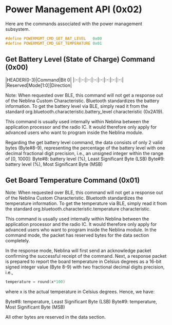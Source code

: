 # Power Management API (0x02)
Here are the commands associated with the power management subsystem.

```c
#define POWERMGMT_CMD_GET_BAT_LEVEL   0x00
#define POWERMGMT_CMD_GET_TEMPERATURE 0x01
```

## Get Battery Level (State of Charge) Command (0x00)


|HEADER(0-3)|Command|Bit 0|
|:-:|:-:|:-:|:-:|:-:|:-:|:-:|:-:|
|Reserved|Mode[1:0]|Direction|

Note: When requested over BLE, this command will not get a response out of the Neblina Custom Characteristic.  Bluetooth standardizes the battery information.  To get the battery level via BLE, simply read it from the standard org.bluetooth.characteristic.battery_level characteristic (0x2A19).

This command is usually used internally within Neblina between the application processor and the radio IC.  It would therefore only apply for advanced users who want to program inside the Neblina module.

Regarding the get battery level command, the data consists of only 2 valid bytes (Byte#8-9), representing the percentage of the battery level with one decimal fractional digit precision, i.e., an unsigned integer within the range of [0, 1000]:
Byte#8: battery level (%), Least Significant Byte (LSB)
Byte#9: battery level (%), Most Significant Byte (MSB)

## Get Board Temperature Command (0x01)
Note: When requested over BLE, this command will not get a response out of the Neblina Custom Characteristic.  Bluetooth standardizes the temperature information.  To get the temperature via BLE, simply read it from the standard org.bluetooth.characteristic.temperature characteristic.

This command is usually used internally within Neblina between the application processor and the radio IC.  It would therefore only apply for advanced users who want to program inside the Neblina module. In the command mode, the packet has reserved bytes for the data section completely. 

In the response mode, Neblina will first send an acknowledge packet confirming the successful receipt of the command. Next, a response packet is prepared to report the board temperature in Celsius degrees as a 16-bit signed integer value (Byte 8-9) with two fractional decimal digits precision, i.e.,

```c
temperature = round(x*100)
```
where x is the actual temperature in Celsius degrees. Hence, we have:

Byte#8: temperature, Least Significant Byte (LSB)
Byte#9: temperature, Most Significant Byte (MSB)

All other bytes are reserved in the data section.
